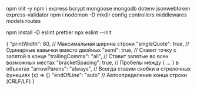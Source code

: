 npm init -y
npm i express bcrypt mongoose mongodb dotenv jsonwebtoken express-validator
npm i nodemon -D
mkdir config controllers middlewares models routes


npm install -D eslint prettier
npx eslint --init

{
  "printWidth": 80,      // Максимальная ширина строки
  "singleQuote": true,   // Одинарные кавычки вместо двойных
  "semi": true,          // Ставит точку с запятой в конце
  "trailingComma": "all",  // Ставит запятые во всех возможных местах
  "bracketSpacing": true, // Пробелы между { ... } в объектах
  "arrowParens": "always", // Всегда ставим скобки в стрелочных функциях (x) => {}
  "endOfLine": "auto"      // Автоопределение конца строки (CRLF/LF)
}

